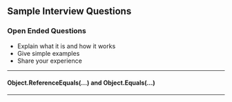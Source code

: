 ## Sample Interview Questions
### Open Ended Questions

* Explain what it is and how it works
* Give simple examples
* Share your experience

-----
#### Object.ReferenceEquals(...) and Object.Equals(...)
-----
